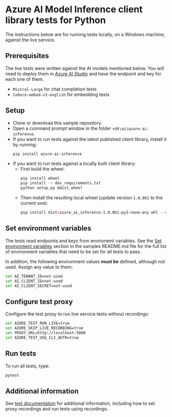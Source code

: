 # Azure AI Model Inference client library tests for Python

The instructions below are for running tests locally, on a Windows machine, against the live service.

## Prerequisites

The live tests were written against the AI models mentioned below. You will need to deploy them in [Azure AI Studio](https://ai.azure.com/) and have the endpoint and key for each one of them.

- `Mistral-Large` for chat completion tests
- `Cohere-embed-v3-english` for embedding tests
<!-- - `TBD` for image generation tests -->

## Setup

- Clone or download this sample repository.
- Open a command prompt window in the folder `sdk\ai\azure-ai-inference`.
- If you want to run tests against the latest published client library, install it by running:
   ```bash
   pip install azure-ai-inference
   ```
- If you want to run tests against a locally built client library:
    - First build the wheel:
        ```bash
        pip install wheel
        pip install -r dev_requirements.txt
        python setup.py bdist_wheel
        ```
    - Then install the resulting local wheel (update version `1.0.0b1` to the current one):
        ```bash
        pip install dist\azure_ai_inference-1.0.0b1-py3-none-any.whl --user --force-reinstall
        ```

## Set environment variables

The tests read endpoints and keys from environemt variables. See the [Set environment variables](https://github.com/Azure/azure-sdk-for-python/blob/main/sdk/ai/azure-ai-inference/samples/README.md#set-environment-variables) section in the samples README.md file for the full list of environment variables that need to be set for all tests to pass.

In addition, the following environment values **must be** defined, although not used. Assign any value to them:

```bash
set AI_TENANT_ID=not-used
set AI_CLIENT_ID=not-used
set AI_CLIENT_SECRET=not-used
```

## Configure test proxy

Configure the test proxy to run live service tests without recordings:

```bash
set AZURE_TEST_RUN_LIVE=true
set AZURE_SKIP_LIVE_RECORDING=true
set PROXY_URL=http://localhost:5000
set AZURE_TEST_USE_CLI_AUTH=true
```

## Run tests

To run all tests, type:

```bash
pytest
```

## Additional information

See [test documentation](https://github.com/Azure/azure-sdk-for-python/blob/main/doc/dev/tests.md) for additional information, including how to set proxy recordings and run tests using recordings.
